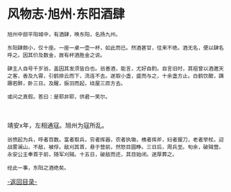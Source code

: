 ﻿# 风物志·旭州·东阳酒肆

    旭州中部平阳城中，有酒肆，唤东阳，名扬九州。 
	
    东阳肆颇小，仅十座。一座一桌一壶一杯，如此而已。然酒甚甘，往来不绝。酒无名，便以肆名呼之。因其价及数金，故有杯酒胜金之说。 	

    肆主人自号千岁翁，盖因其发须皆白也。翁善酒，能言，尤好自酌。自言旧时，其祖曾以酒邀天之客，香及九霄，引鹤排云而下，流连不去。遂取小盏，盛而与之，十余盏方止。白鹤饮酣，蹒跚若醉，卧三日。及醒，振羽而起，绕屋三匝方去。 	

    或问之真假。答曰：是耶非耶，供君一笑尔。 	
<br><br>
    靖安x年，左相通寇。旭州为寇所乱。	 

    翁愤起为兵，呼者百数。富者取兵，穷者挥器，农者执锄，樵者挥斧，妇者握刀，老者举杖。迎战雾澜山，不敌，被俘。敌刈其首，悬于营前，然怒目圆睁。三日后，周兵至。旬余，破贼营。永安公主奉首于前，随军刈贼。十五日，破敌而还，其目始闭。遂厚葬之。 	

    经此一事，东阳之酒绝矣。 	


[-返回目录-](../README.md)